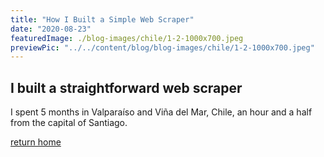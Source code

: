 ```yaml
---
title: "How I Built a Simple Web Scraper"
date: "2020-08-23"
featuredImage: ./blog-images/chile/1-2-1000x700.jpeg
previewPic: "../../content/blog/blog-images/chile/1-2-1000x700.jpeg"
---
```


## I built a straightforward web scraper

I spent 5 months in Valparaíso and Viña del Mar, Chile, an hour and a half from the capital of Santiago.


[return home](https://coreyhodge.net)